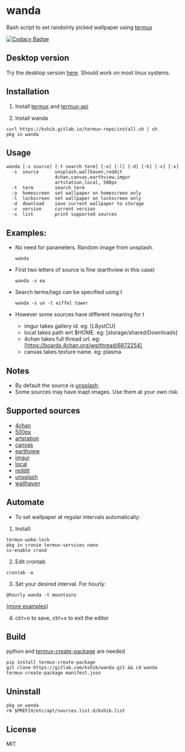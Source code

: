 # wanda
Bash script to set randomly picked wallpaper using [termux](https://github.com/termux/termux-app)

[![Codacy Badge](https://app.codacy.com/project/badge/Grade/7c33b1c42b8d4a3fb80c74c9c8ececb9)](https://www.codacy.com/gl/kshib/wanda/dashboard?utm_source=gitlab.com&amp;utm_medium=referral&amp;utm_content=kshib/wanda&amp;utm_campaign=Badge_Grade)

## Desktop version
Try the desktop version [here](https://gitlab.com/kshib/wanda/-/tree/desktop). Should work on most linux systems.

## Installation
1. Install [termux](https://f-droid.org/en/packages/com.termux) and [termux-api](https://f-droid.org/en/packages/com.termux.api)

2. Install wanda
```
curl https://kshib.gitlab.io/termux-repo/install.sh | sh
pkg in wanda
```

## Usage
```
wanda [-s source] [-t search term] [-o] [-l] [-d] [-h] [-v] [-x]
  -s  source      unsplash,wallhaven,reddit
                  4chan,canvas,earthview,imgur
                  artstation,local, 500px
  -t  term        search term
  -o  homescreen  set wallpaper on homescreen only
  -l  lockscreen  set wallpaper on lockscreen only
  -d  download    save current wallpaper to storage
  -v  version     current version
  -x  list        print supported sources
```

## Examples:
- No need for parameters. Random image from unsplash.

  ```
  wanda
  ```
- First two letters of source is fine (earthview in this case)
  ```
  wanda -s ea
  ```
- Search terms/tags can be specified using t
  ```
  wanda -s un -t eiffel tower
  ```
- However some sources have different meaning for t
  - imgur takes gallery id. eg: [L8ystCU]
  - local takes path wrt $HOME. eg: [storage/shared/Downloads]
  - 4chan takes full thread url. eg: [https://boards.4chan.org/wg/thread/6872254]
  - canvas takes texture name. eg: plasma

## Notes
- By default the source is [unsplash](https://unsplash.com).
- Some sources may have inapt images. Use them at your own risk.

## Supported sources

- [4chan](https://boards.4chan.org)
- [500px](https://500px.com)
- [artstation](https://artstation.com)
- [canvas](https://github.com/adi1090x/canvas)
- [earthview](https://earthview.withgoogle.com)
- [imgur](https://imgur.com)
- [local](https://wiki.termux.com/wiki/Termux-setup-storage)
- [reddit](https://reddit.com)
- [unsplash](https://unsplash.com)
- [wallhaven](https://wallhaven.cc)

## Automate

* To set wallpaper at regular intervals automatically:

1. Install:
```
termux-wake-lock
pkg in cronie termux-services nano
sv-enable crond
```
2. Edit crontab
```
crontab -e
```
3. Set your desired interval. For hourly:
```
@hourly wanda -t mountains
```
[(more examples)](https://crontab.guru/examples.html)

4. ctrl+o to save, ctrl+x to exit the editor

## Build
python and [termux-create-package](https://github.com/termux/termux-create-package) are needed
```
pip install termux-create-package
git clone https://gitlab.com/kshib/wanda.git && cd wanda
termux-create-package manifest.json
```

## Uninstall
```
pkg un wanda
rm $PREFIX/etc/apt/sources.list.d/kshib.list
```

## License
MIT
